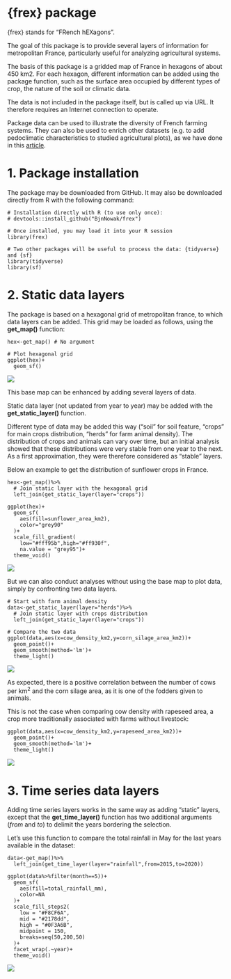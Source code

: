 # {frex} package

{frex} stands for “FRench hEXagons”.

The goal of this package is to provide several layers of information for
metropolitan France, particularly useful for analyzing agricultural
systems.

The basis of this package is a gridded map of France in hexagons of
about 450 km2. For each hexagon, different information can be added
using the package function, such as the surface area occupied by
different types of crop, the nature of the soil or climatic data.

The data is not included in the package itself, but is called up via
URL. It therefore requires an Internet connection to operate.

Package data can be used to illustrate the diversity of French farming
systems. They can also be used to enrich other datasets (e.g. to add
pedoclimatic characteristics to studied agricultural plots), as we have
done in this
[article](https://link.springer.com/article/10.1007/s13593-022-00770-y).

# 1. Package installation

The package may be downloaded from GitHub. It may also be downloaded
directly from R with the following command:

    # Installation directly with R (to use only once):
    # devtools::install_github("BjnNowak/frex")

    # Once installed, you may load it into your R session
    library(frex)

    # Two other packages will be useful to process the data: {tidyverse} and {sf}
    library(tidyverse)
    library(sf)

# 2. Static data layers

The package is based on a hexagonal grid of metropolitan france, to
which data layers can be added. This grid may be loaded as follows,
using the **get\_map()** function:

    hex<-get_map() # No argument

    # Plot hexagonal grid
    ggplot(hex)+
      geom_sf()

![](README_files/figure-markdown_strict/unnamed-chunk-2-1.png)

This base map can be enhanced by adding several layers of data.

Static data layer (not updated from year to year) may be added with the
**get\_static\_layer()** function.

Different type of data may be added this way (“soil” for soil feature,
“crops” for main crops distribution, “herds” for farm animal density).
The distribution of crops and animals can vary over time, but an initial
analysis showed that these distributions were very stable from one year
to the next. As a first approximation, they were therefore considered as
“stable” layers.

Below an example to get the distribution of sunflower crops in France.

    hex<-get_map()%>%
      # Join static layer with the hexagonal grid
      left_join(get_static_layer(layer="crops"))

    ggplot(hex)+
      geom_sf(
        aes(fill=sunflower_area_km2),
        color="grey90"
      )+
      scale_fill_gradient(
        low="#fff95b",high="#ff930f",
        na.value = "grey95")+
      theme_void()

![](README_files/figure-markdown_strict/unnamed-chunk-3-1.png)

But we can also conduct analyses without using the base map to plot
data, simply by confronting two data layers.

    # Start with farm animal density
    data<-get_static_layer(layer="herds")%>%
      # Join static layer with crops distribution
      left_join(get_static_layer(layer="crops"))

    # Compare the two data
    ggplot(data,aes(x=cow_density_km2,y=corn_silage_area_km2))+
      geom_point()+
      geom_smooth(method='lm')+
      theme_light()

![](README_files/figure-markdown_strict/unnamed-chunk-4-1.png)

As expected, there is a positive correlation between the number of cows
per km<sup>2</sup> and the corn silage area, as it is one of the fodders
given to animals.

This is not the case when comparing cow density with rapeseed area, a
crop more traditionally associated with farms without livestock:

    ggplot(data,aes(x=cow_density_km2,y=rapeseed_area_km2))+
      geom_point()+
      geom_smooth(method='lm')+
      theme_light()

![](README_files/figure-markdown_strict/unnamed-chunk-5-1.png)

# 3. Time series data layers

Adding time series layers works in the same way as adding “static”
layers, except that the **get\_time\_layer()** function has two
additional arguments (*from* and *to*) to delimit the years bordering
the selection.

Let’s use this function to compare the total rainfall in May for the
last years available in the dataset:

    data<-get_map()%>%
      left_join(get_time_layer(layer="rainfall",from=2015,to=2020))

    ggplot(data%>%filter(month==5))+
      geom_sf(
        aes(fill=total_rainfall_mm),
        color=NA
      )+
      scale_fill_steps2(
        low = "#F8CF6A",
        mid = "#2178dd",
        high = "#0F3A6B",
        midpoint = 150,
        breaks=seq(50,200,50)
      )+
      facet_wrap(.~year)+
      theme_void()

![](README_files/figure-markdown_strict/unnamed-chunk-6-1.png)
